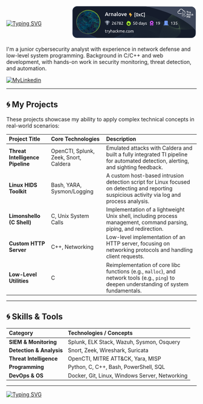<div style="display: flex; align-items: center; justify-content: space-between;">
  <a href="https://git.io/typing-svg" style="flex:1;">
    <img src="https://readme-typing-svg.demolab.com?font=Fira+Code&pause=1000&color=22F763&width=400&lines=Hi%2C+I'm+Arno+!+Let's+connect+%3F" alt="Typing SVG"/>
  </a>
  <a href="https://tryhackme.com/p/Arnalove">
    <img src="https://raw.githubusercontent.com/ArnoChansarel/ArnoChansarel/master/assets/thm_propic.png" alt="TryHackMe"/>
  </a>
</div>


I'm a junior cybersecurity analyst with experience in network defense and low-level system programming. Background in C/C++ and web development, with hands-on work in security monitoring, threat detection, and automation.

[![MyLinkedin](https://skillicons.dev/icons?i=linkedin)](https://www.linkedin.com/in/arnaudchansarel)



---

## 🌀 My Projects

These projects showcase my ability to apply complex technical concepts in real-world scenarios:

| Project Title | Core Technologies | Description |
| :--- | :--- | :--- |
| **Threat Intelligence Pipeline** | OpenCTI, Splunk, Zeek, Snort, Caldera | Emulated attacks with Caldera and built a fully integrated TI pipeline for automated detection, alerting, and sighting feedback. |
| **Linux HIDS Toolkit** | Bash, YARA, Sysmon/Logging | A custom host-based intrusion detection script for Linux focused on detecting and reporting suspicious activity via log and process analysis. |
| **Limonshello (C Shell)** | C, Unix System Calls | Implementation of a lightweight Unix shell, including process management, command parsing, piping, and redirection. |
| **Custom HTTP Server** | C++, Networking | Low-level implementation of an HTTP server, focusing on networking protocols and handling client requests. |
| **Low-Level Utilities** | C | Reimplementation of core libc functions (e.g., `malloc`), and network tools (e.g., `ping`) to deepen understanding of system fundamentals. |

---

## 🌀 Skills & Tools

| Category | Technologies / Concepts |
| :--- | :--- |
| **SIEM & Monitoring** | Splunk, ELK Stack, Wazuh, Sysmon, Osquery |
| **Detection & Analysis** | Snort, Zeek, Wireshark, Suricata |
| **Threat Intelligence** | OpenCTI, MITRE ATT&CK, Yara, MISP |
| **Programming** | Python, C, C++, Bash, PowerShell, SQL |
| **DevOps & OS** | Docker, Git, Linux, Windows Server, Networking |

---

[![Typing SVG](https://readme-typing-svg.demolab.com?font=Fira+Code&weight=200&pause=1000&color=22F763&width=435&lines=There's+no+place+like+127.0.0.1)](https://git.io/typing-svg)

